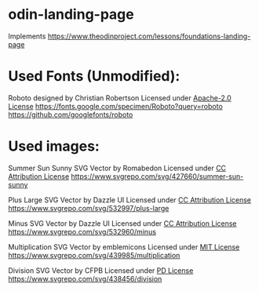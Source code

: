 # odin-landing-page
Implements https://www.theodinproject.com/lessons/foundations-landing-page 

# Used Fonts (Unmodified):
Roboto designed by Christian Robertson
Licensed under [Apache-2.0 License](https://www.apache.org/licenses/LICENSE-2.0)
https://fonts.google.com/specimen/Roboto?query=roboto
https://github.com/googlefonts/roboto

# Used images:

Summer Sun Sunny SVG Vector by Romabedon
Licensed under [CC Attribution License](https://creativecommons.org/licenses/by/4.0/legalcode.txt)
https://www.svgrepo.com/svg/427660/summer-sun-sunny

Plus Large SVG Vector by Dazzle UI
Licensed under [CC Attribution License](https://creativecommons.org/licenses/by/4.0/legalcode.txt)
https://www.svgrepo.com/svg/532997/plus-large

Minus SVG Vector by Dazzle UI
Licensed under [CC Attribution License](https://creativecommons.org/licenses/by/4.0/legalcode.txt)
https://www.svgrepo.com/svg/532960/minus

Multiplication SVG Vector by emblemicons
Licensed under [MIT License](https://www.svgrepo.com/page/licensing/#MIT)
https://www.svgrepo.com/svg/439985/multiplication

Division SVG Vector by CFPB
Licensed under [PD License](https://creativecommons.org/publicdomain/zero/1.0/deed.en)
https://www.svgrepo.com/svg/438456/division